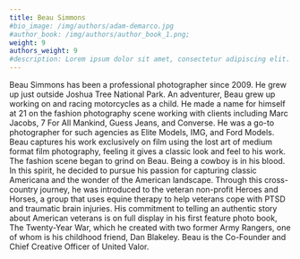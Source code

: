 ```yaml
---
title: Beau Simmons
#bio_image: /img/authors/adam-demarco.jpg
#author_book: /img/authors/author_book_1.png;
weight: 9
authors_weight: 9
#description: Lorem ipsum dolor sit amet, consectetur adipiscing elit. Nulla placerat libero sit amet purus posuere, nec efficitur dui pretium. Phasellus non aliquet nisi. Ut cursus, est ac lobortis laoreet, magna dolor commodo tortor, ac fringilla sem metus vitae ligula.
---
```

Beau Simmons has been a professional photographer since 2009. He grew up just outside Joshua Tree National Park. An adventurer, Beau grew up working on and racing motorcycles as a child. He made a name for himself at 21 on the fashion photography scene working with clients including Marc Jacobs, 7 For All Mankind, Guess Jeans, and Converse. He was a go-to photographer for such agencies as Elite Models, IMG, and Ford Models. Beau captures his work exclusively on film using the lost art of medium format film photography, feeling it gives a classic look and feel to his work. The fashion scene began to grind on Beau. Being a cowboy is in his blood. In this spirit, he decided to pursue his passion for capturing classic Americana and the wonder of the American landscape. Through this cross-country journey, he was introduced to the veteran non-profit Heroes and Horses, a group that uses equine therapy to help veterans cope with PTSD and traumatic brain injuries. His commitment to telling an authentic story about American veterans is on full display in his first feature photo book, The Twenty-Year War, which he created with two former Army Rangers, one of whom is his childhood friend, Dan Blakeley. Beau is the Co-Founder and Chief Creative Officer of United Valor.